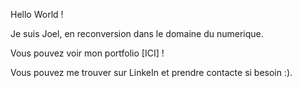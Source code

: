 Hello World !

Je suis Joel, en reconversion dans le domaine du numerique.

Vous pouvez voir mon portfolio [ICI] !

Vous pouvez me trouver sur LinkeIn et prendre contacte si besoin :).

